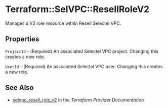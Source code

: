 # Terraform::SelVPC::ResellRoleV2

Manages a V2 role resource within Resell Selectel VPC.

## Properties

`ProjectId` - (Required) An associated Selectel VPC project. Changing this
creates a new role.

`UserId` - (Required) An associated Selectel VPC user. Changing this
creates a new role.


## See Also

* [selvpc_resell_role_v2](https://www.terraform.io/docs/providers/selvpc/r/resell_role_v2.html) in the _Terraform Provider Documentation_